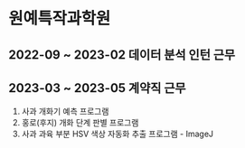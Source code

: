 # 원예특작과학원
## 2022-09 ~ 2023-02 데이터 분석 인턴 근무
## 2023-03 ~ 2023-05 계약직 근무
1. 사과 개화기 예측 프로그램
2. 홍로(후지) 개화 단계 판별 프로그램
3. 사과 과육 부분 HSV 색상 자동화 추출 프로그램 - ImageJ
